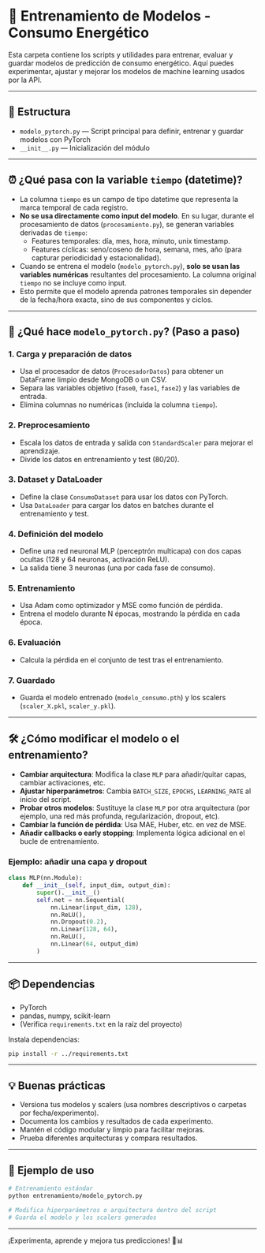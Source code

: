 # 🤖 Entrenamiento de Modelos - Consumo Energético

Esta carpeta contiene los scripts y utilidades para entrenar, evaluar y guardar modelos de predicción de consumo energético. Aquí puedes experimentar, ajustar y mejorar los modelos de machine learning usados por la API.

---

## 📂 Estructura

- `modelo_pytorch.py` — Script principal para definir, entrenar y guardar modelos con PyTorch
- `__init__.py` — Inicialización del módulo

---

## ⏰ ¿Qué pasa con la variable `tiempo` (datetime)?

- La columna `tiempo` es un campo de tipo datetime que representa la marca temporal de cada registro.
- **No se usa directamente como input del modelo**. En su lugar, durante el procesamiento de datos (`procesamiento.py`), se generan variables derivadas de `tiempo`:
  - Features temporales: día, mes, hora, minuto, unix timestamp.
  - Features cíclicas: seno/coseno de hora, semana, mes, año (para capturar periodicidad y estacionalidad).
- Cuando se entrena el modelo (`modelo_pytorch.py`), **solo se usan las variables numéricas** resultantes del procesamiento. La columna original `tiempo` no se incluye como input.
- Esto permite que el modelo aprenda patrones temporales sin depender de la fecha/hora exacta, sino de sus componentes y ciclos.

---

## 🚦 ¿Qué hace `modelo_pytorch.py`? (Paso a paso)

### 1. **Carga y preparación de datos**
- Usa el procesador de datos (`ProcesadorDatos`) para obtener un DataFrame limpio desde MongoDB o un CSV.
- Separa las variables objetivo (`fase0`, `fase1`, `fase2`) y las variables de entrada.
- Elimina columnas no numéricas (incluida la columna `tiempo`).

### 2. **Preprocesamiento**
- Escala los datos de entrada y salida con `StandardScaler` para mejorar el aprendizaje.
- Divide los datos en entrenamiento y test (80/20).

### 3. **Dataset y DataLoader**
- Define la clase `ConsumoDataset` para usar los datos con PyTorch.
- Usa `DataLoader` para cargar los datos en batches durante el entrenamiento y test.

### 4. **Definición del modelo**
- Define una red neuronal MLP (perceptrón multicapa) con dos capas ocultas (128 y 64 neuronas, activación ReLU).
- La salida tiene 3 neuronas (una por cada fase de consumo).

### 5. **Entrenamiento**
- Usa Adam como optimizador y MSE como función de pérdida.
- Entrena el modelo durante N épocas, mostrando la pérdida en cada época.

### 6. **Evaluación**
- Calcula la pérdida en el conjunto de test tras el entrenamiento.

### 7. **Guardado**
- Guarda el modelo entrenado (`modelo_consumo.pth`) y los scalers (`scaler_X.pkl`, `scaler_y.pkl`).

---

## 🛠️ ¿Cómo modificar el modelo o el entrenamiento?

- **Cambiar arquitectura**: Modifica la clase `MLP` para añadir/quitar capas, cambiar activaciones, etc.
- **Ajustar hiperparámetros**: Cambia `BATCH_SIZE`, `EPOCHS`, `LEARNING_RATE` al inicio del script.
- **Probar otros modelos**: Sustituye la clase `MLP` por otra arquitectura (por ejemplo, una red más profunda, regularización, dropout, etc).
- **Cambiar la función de pérdida**: Usa MAE, Huber, etc. en vez de MSE.
- **Añadir callbacks o early stopping**: Implementa lógica adicional en el bucle de entrenamiento.

### Ejemplo: añadir una capa y dropout
```python
class MLP(nn.Module):
    def __init__(self, input_dim, output_dim):
        super().__init__()
        self.net = nn.Sequential(
            nn.Linear(input_dim, 128),
            nn.ReLU(),
            nn.Dropout(0.2),
            nn.Linear(128, 64),
            nn.ReLU(),
            nn.Linear(64, output_dim)
        )
```

---

## 📦 Dependencias

- PyTorch
- pandas, numpy, scikit-learn
- (Verifica `requirements.txt` en la raíz del proyecto)

Instala dependencias:
```bash
pip install -r ../requirements.txt
```

---

## 💡 Buenas prácticas
- Versiona tus modelos y scalers (usa nombres descriptivos o carpetas por fecha/experimento).
- Documenta los cambios y resultados de cada experimento.
- Mantén el código modular y limpio para facilitar mejoras.
- Prueba diferentes arquitecturas y compara resultados.

---

## 📝 Ejemplo de uso
```bash
# Entrenamiento estándar
python entrenamiento/modelo_pytorch.py

# Modifica hiperparámetros o arquitectura dentro del script
# Guarda el modelo y los scalers generados
```

---

¡Experimenta, aprende y mejora tus predicciones! 🚀📊 
